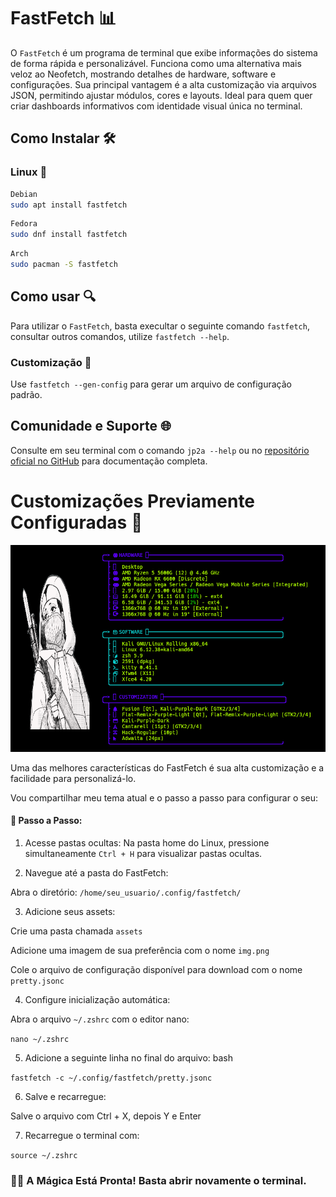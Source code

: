 # FastFetch 📊

O ```FastFetch``` é um programa de terminal que exibe informações do sistema de forma rápida e personalizável. Funciona como uma alternativa mais veloz ao Neofetch, mostrando detalhes de hardware, software e configurações. Sua principal vantagem é a alta customização via arquivos JSON, permitindo ajustar módulos, cores e layouts. Ideal para quem quer criar dashboards informativos com identidade visual única no terminal.

## Como Instalar 🛠
### Linux 🐧 
```bash
Debian
sudo apt install fastfetch
```
```bash
Fedora
sudo dnf install fastfetch
```
```bash
Arch
sudo pacman -S fastfetch
```

## Como usar 🔍

Para utilizar o ```FastFetch```, basta execultar o seguinte comando ```fastfetch```, consultar outros comandos, utilize ```fastfetch --help```.

### Customização 🚀

Use ```fastfetch --gen-config``` para gerar um arquivo de configuração padrão.

## Comunidade e Suporte 🌐 

Consulte em seu terminal com o comando ``` jp2a --help ``` ou no <a href="https://github.com/cslarsen/jp2a">repositório oficial no GitHub</a> para documentação completa.

# Customizações Previamente Configuradas 👺

<div align= "center"><img width="680" src="/imgs/Fast2.png"></div>

Uma das melhores características do FastFetch é sua alta customização e a facilidade para personalizá-lo.

Vou compartilhar meu tema atual e o passo a passo para configurar o seu:

#### 📂 Passo a Passo:

1. Acesse pastas ocultas:
Na pasta home do Linux, pressione simultaneamente ```Ctrl + H``` para visualizar pastas ocultas.

2. Navegue até a pasta do FastFetch:

Abra o diretório: ```/home/seu_usuario/.config/fastfetch/```

3. Adicione seus assets:

Crie uma pasta chamada ```assets```

Adicione uma imagem de sua preferência com o nome ```img.png```

Cole o arquivo de configuração disponível para download com o nome ```pretty.jsonc```

4. Configure inicialização automática:

Abra o arquivo ```~/.zshrc``` com o editor nano:

```nano ~/.zshrc```

5. Adicione a seguinte linha no final do arquivo:
bash

```fastfetch -c ~/.config/fastfetch/pretty.jsonc```

6. Salve e recarregue:

Salve o arquivo com Ctrl + X, depois Y e Enter

7. Recarregue o terminal com:

```source ~/.zshrc```

### 🎩✨ A Mágica Está Pronta! Basta abrir novamente o terminal.